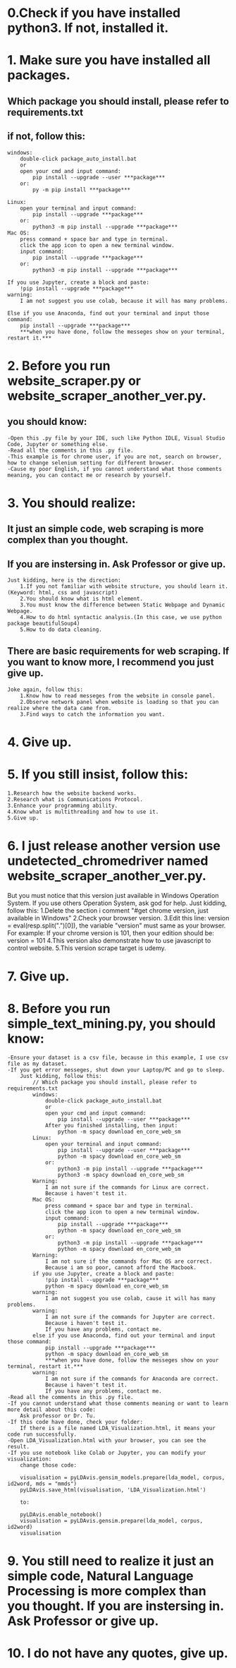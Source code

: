 # 0.Check if you have installed python3. If not, installed it.

# 1. Make sure you have installed all packages. 
## Which package you should install, please refer to requirements.txt
## if not, follow this:
	windows:
		double-click package_auto_install.bat
		or
		open your cmd and input command:
			pip install --upgrade --user ***package***
		or:
			py -m pip install ***package***
		
	Linux:
		open your terminal and input command:
			pip install --upgrade ***package***
		or:
			python3 -m pip install --upgrade ***package***
	Mac OS:
		press command + space bar and type in terminal.
		click the app icon to open a new terminal window.
		input command:
			pip install --upgrade ***package***
		or:
			python3 -m pip install --upgrade ***package***
		
	If you use Jupyter, create a block and paste:
		!pip install --upgrade ***package***
	warning:
		I am not suggest you use colab, because it will has many problems. 

	Else if you use Anaconda, find out your terminal and input those command:
		pip install --upgrade ***package***
		***when you have done, follow the messeges show on your terminal, restart it.***

# 2. Before you run website_scraper.py or website_scraper_another_ver.py.
## you should know:
	-Open this .py file by your IDE, such like Python IDLE, Visual Studio Code, Jupyter or something else.
	-Read all the comments in this .py file.
	-This example is for chrome user, if you are not, search on browser, how to change selenium setting for different browser.
	-Cause my poor English, if you cannot understand what those comments meaning, you can contact me or research by yourself.

# 3. You should realize:
## It just an simple code, web scraping is more complex than you thought. 
## If you are instersing in. Ask Professor or give up.
	Just kidding, here is the direction:
		1.If you not familiar with website structure, you should learn it.(Keyword: html, css and javascript)
		2.You should know what is html element.
		3.You must know the difference between Static Webpage and Dynamic Webpage.
		4.How to do html syntactic analysis.(In this case, we use python package beautifulSoup4)
		5.How to do data cleaning.
## There are basic requirements for web scraping. If you want to know more, I recommend you just give up.
	Joke again, follow this:
		1.Know how to read messeges from the website in console panel.
		2.Observe network panel when website is loading so that you can realize where the data came from.
		3.Find ways to catch the information you want.

# 4. Give up.

# 5. If you still insist, follow this:
	1.Research how the website backend works.
	2.Research what is Communications Protocol.
	3.Enhance your programming ability.
	4.Know what is multithreading and how to use it.
	5.Give up.

# 6. I just release another version use undetected_chromedriver named website_scraper_another_ver.py.
But you must notice that this version just available in Windows Operation System.
If you use others Operation System, ask god for help.
Just kidding, follow this:
	1.Delete the section i comment "#get chrome version, just available in Windows"
	2.Check your browser version.
	3.Edit this line: version = eval(resp.split(".")[0]), the variable "version" must same as your browser.
		For example:
			If your chrome version is 101, then your edition should be:
				 version = 101
	4.This version also demonstrate how to use javascript to control website.
	5.This version scrape target is udemy.

# 7. Give up.

# 8. Before you run simple_text_mining.py, you should know:
	-Ensure your dataset is a csv file, because in this example, I use csv file as my dataset. 
	-If you get error messeges, shut down your Laptop/PC and go to sleep.
		Just kidding, follow this:
			// Which package you should install, please refer to requirements.txt
			windows:
				double-click package_auto_install.bat
				or
				open your cmd and input command:
					pip install --upgrade --user ***package***
				After you finished installing, then input: 
					python -m spacy download en_core_web_sm
			Linux:
				open your terminal and input command:
					pip install --upgrade --user ***package***
					python -m spacy download en_core_web_sm
				or:
					python3 -m pip install --upgrade ***package***
					python3 -m spacy download en_core_web_sm
			Warning:
				I am not sure if the commands for Linux are correct.
				Because i haven't test it.
			Mac OS:
				press command + space bar and type in terminal.
				click the app icon to open a new terminal window.
				input command:
					pip install --upgrade ***package***
					python -m spacy download en_core_web_sm
				or:
					python3 -m pip install --upgrade ***package***
					python -m spacy download en_core_web_sm
			Warning: 
				I am not sure if the commands for Mac OS are correct.
				Because i am so poor, cannot afford the Macbook.
			if you use Jupyter, create a block and paste:
				!pip install --upgrade ***package***
				python -m spacy download en_core_web_sm
			warning:
				I am not suggest you use colab, cause it will has many problems.
			warning:
				I am not sure if the commands for Jupyter are correct.
				Because i haven't test it.
				If you have any problems, contact me.
			else if you use Anaconda, find out your terminal and input those command:
				pip install --upgrade ***package***
				python -m spacy download en_core_web_sm
				***when you have done, follow the messeges show on your terminal, restart it.***
			warning:
				I am not sure if the commands for Anaconda are correct.
				Because i haven't test it.
				If you have any problems, contact me.
	-Read all the comments in this .py file.
	-If you cannot understand what those comments meaning or want to learn more detail about this code:
		Ask professor or Dr. Tu.
	-If this code have done, check your folder:
		If there is a file named LDA_Visualization.html, it means your code run successfully.
	-Open LDA_Visualization.html with your browser, you can see the result.
	-If you use notebook like Colab or Jupyter, you can modify your visualization:
		change those code:

		visualisation = pyLDAvis.gensim_models.prepare(lda_model, corpus, id2word, mds = "mmds")
    	pyLDAvis.save_html(visualisation, 'LDA_Visualization.html')

		to:

		pyLDAvis.enable_notebook()
		visualisation = pyLDAvis.gensim.prepare(lda_model, corpus, id2word)
		visualisation

# 9. You still need to realize it just an simple code, Natural Language Processing is more complex than you thought. If you are instersing in. Ask Professor or give up.

# 10. I do not have any quotes, give up.